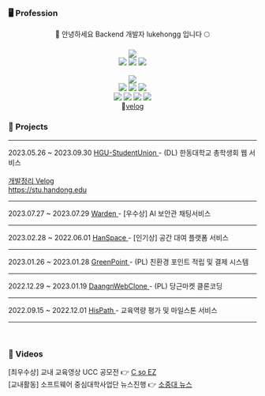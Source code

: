 ### 🖥 Profession

<div align="center">
🐶 안녕하세요 Backend 개발자 lukehongg 입니다 🌕
</div>
<br>
<!-- ### 🕹 Stack -->

<div align="center">
<img src="https://img.shields.io/badge/Skillful-black?style=for-the-badge&logoColor=white" />
</div>

<div align="center">
	<img src="https://img.shields.io/badge/SpringBoot-6DB33F?style=plastic&logo=SpringBoot&logoColor=white" />
	<img src="https://img.shields.io/badge/JPA-6DB33F?style=plastic&logo=spring&logoColor=black" />
	<img src="https://img.shields.io/badge/MySQL-4479A1?style=plastic&logo=MYSQL&logoColor=white" />
</div>

</br>
<div align="center">
<img src="https://img.shields.io/badge/Knowledgable-black?style=for-the-badge&logoColor=white" />
</div>
<div align="center">
    <img src="https://img.shields.io/badge/REACT-61DAFB?style=plastic&logo=REACT&logoColor=white" />
	    <img src="https://img.shields.io/badge/Axios-5A29E4?style=plastic&logo=axios&logoColor=white" />
	<img src="https://img.shields.io/badge/JavaScript-F7DF1E?style=plastic&logo=javascript&logoColor=white" />
</div>
<div align="center">
	    <img src="https://img.shields.io/badge/WebSocket-E34F26?style=plastic&&logoColor=white" />
		<img src="https://img.shields.io/badge/Stomp-lightgrey?style=plastic&&logoColor=white" />
	<img src="https://img.shields.io/badge/AWS-232F3E?style=plastic&logo=amazonaws&logoColor=white" />
	<img src="https://img.shields.io/badge/Git-F05032?style=plastic&logo=git&logoColor=white" />
    

	
</div>
<div align="center">
	📗<a href="https://velog.io/@lukehongg" target="_blank" text-decoration="none" color="green" >velog</a>

</div>

### 📝 Projects
<hr>
<div align="left">
    <div>
	2023.05.26 ~ 2023.09.30
        <a href="https://github.com/Club-PARD/HGU-Student-Union-server"> HGU-StudentUnion </a>
    - (DL) 한동대학교 총학생회 웹 서비스 
   </div>
     <br />
	<div>
      <a href="https://velog.io/@lukehongg/%EC%B4%9D%ED%95%99%EC%83%9D%ED%9A%8C-%EC%9B%B9%EC%82%AC%EC%9D%B4%ED%8A%B8-%EA%B0%9C%EB%B0%9C-1" target="_blank">개발정리 Velog</a>
     </div>
     <div>
      <a href="https://stu.handong.edu"  target="_blank">https://stu.handong.edu</a>
     </div>
        <hr>
    <div>
    2023.07.27 ~ 2023.07.29 
        <a href="https://github.com/DREAMLANDTHON/BingBong_Server"> Warden </a>
    - [우수상] AI 보안관 채팅서비스
    </div>
        <hr>
    <div>
    2023.02.28 ~ 2022.06.01 
        <a href="https://github.com/Hanspace23/hanspace_server"> HanSpace </a>
    - [인기상] 공간 대여 플랫폼 서비스
    </div>
        <hr>
    <div>
    2023.01.26 ~ 2023.01.28 
        <a href="https://github.com/NORITHON/GreenPoint-server"> GreenPoint </a>
    - (PL) 친환경 포인트 적립 및 결제 시스템
    </div>
        <hr>
    <div>
    2022.12.29 ~ 2023.01.19 
        <a href="https://github.com/HisDaangn/daangun_server"> DaangnWebClone </a>
    - (PL) 당근마켓 클론코딩
    </div>
        <hr>
    <div>
    2022.09.15 ~ 2022.12.01 
        <a href="https://github.com/HisPath/HisPath-Server"> HisPath </a>
    - 교육역량 평가 및 마일스톤 서비스
    </div>
        <hr>

</div>
<br>

### 🎥 Videos

<div align="left">
    <div>
        [최우수상] 교내 교육영상 UCC 공모전 👉
        <a href="https://www.youtube.com/watch?v=zNrIS1d80Qw">C so EZ</a>
    </div>
    <div>
        [교내활동] 소프트웨어 중심대학사업단 뉴스진행 👉
        <a href="https://www.youtube.com/watch?v=bazvgcJfzCY">소중대 뉴스</a>    
    </div>
<div>

<!--
**lukehongg/lukehongg** is a ✨ _special_ ✨ repository because its `README.md` (this file) appears on your GitHub profile.

Here are some ideas to get you started:

- 🔭 I’m currently working on ...
- 🌱 I’m currently learning ...
- 👯 I’m looking to collaborate on ...
- 🤔 I’m looking for help with ...
- 💬 Ask me about ...
- 📫 How to reach me: ...
- 😄 Pronouns: ...
- ⚡ Fun fact: ...
-->
